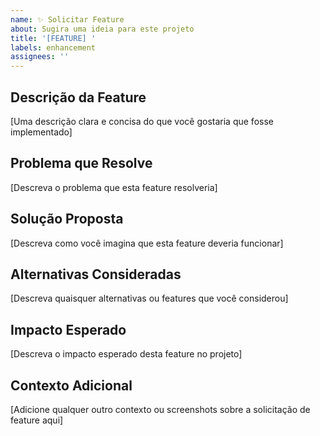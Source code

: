 ```yaml
---
name: ✨ Solicitar Feature
about: Sugira uma ideia para este projeto
title: '[FEATURE] '
labels: enhancement
assignees: ''
---
```


## Descrição da Feature

[Uma descrição clara e concisa do que você gostaria que fosse implementado]

## Problema que Resolve

[Descreva o problema que esta feature resolveria]

## Solução Proposta

[Descreva como você imagina que esta feature deveria funcionar]

## Alternativas Consideradas

[Descreva quaisquer alternativas ou features que você considerou]

## Impacto Esperado

[Descreva o impacto esperado desta feature no projeto]

## Contexto Adicional

[Adicione qualquer outro contexto ou screenshots sobre a solicitação de feature aqui] 